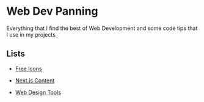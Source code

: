 # Web Dev Panning

Everything that I find the best of Web Development and some code tips that I use in my projects

## Lists

- [Free Icons](https://github.com/PedroMarianoAlmeida/Web-Dev-Panning/blob/master/lists/Icons.md)

- [Next.js Content](https://github.com/PedroMarianoAlmeida/Web-Dev-Panning/blob/master/lists/Next.js%20Content.md)

- [Web Design Tools](https://github.com/PedroMarianoAlmeida/Web-Dev-Panning/blob/master/lists/Design.md)
